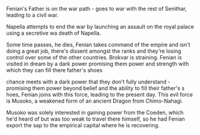 Fenian's Father is on the war path - goes to war with the rest of Senithar, leading to a civil war.

Napella attempts to end the war by launching an assault on the royal palace using a secretive wa death of Napella.

Some time passes, he dies, Fenian takes command of the empire and isn't doing a great job, there's dissent amongst the ranks and they're losing control over some of the other countries. Brokvar is straining. Fenian is visited in dream by a dark power promising them power and strength with which they can fill there father's shoes

chance meets with a dark power that they don't fully understand - promising them power beyond belief and the ability to fill their father's s
hoes, Fenian joins with this force, leading to the present day. This evil force is Musoko, a weakened form of an ancient Dragon from Chimo-Nahagi. 

Musoko was solely interested in gaining power from the Coeden, which he'd heard of but was too weak to travel there himself, so he had Fenian export the sap to the empirical capital where he is recovering.  